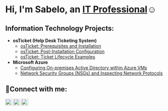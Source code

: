 <h1>Hi, I'm Sabelo, an <a href="https://linkedin.com/in/Josh">IT Professional</a>☺</h1>

<h2> Information Technology Projects:</h2>

- <b>osTicket (Help Desk Ticketing System)</b>
  - [osTicket: Prerequisites and Installation](https://github.com/Ndalasabelo/osticket-prereqs)
  - [osTicket: Post-Installation Configuration](https://github.com/Ndalasabelo/post-install-config)
  - [osTicket: Ticket Lifecycle Examples](https://github.com/Ndalasabelo/ticket-lifecycle)
- <b>Microsoft Azure</b>
  - [Configuring On-premises Active Directory within Azure VMs](https://github.com/Ndalasabelo/configure-ad)
  - [Network Security Groups (NSGs) and Inspecting Network Protocols](https://github.com/Ndalasabelo/azure-network-protocols)

<h2>🤳Connect with me:</h2>

[<img align="left" alt="Josh | Twitter" width="22px" src="https://cdn.jsdelivr.net/npm/simple-icons@v3/icons/twitter.svg" />][twitter]
[<img align="left" alt="Josh | LinkedIn" width="22px" src="https://cdn.jsdelivr.net/npm/simple-icons@v3/icons/linkedin.svg" />][linkedin]
[<img align="left" alt="Josh | Instagram" width="22px" src="https://cdn.jsdelivr.net/npm/simple-icons@v3/icons/instagram.svg" />][instagram]

[twitter]: https://twitter.com/Josh
[instagram]: https://www.instagram.com/Josh
[linkedin]: https://linkedin.com/in/Josh
